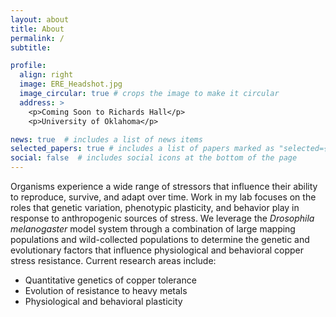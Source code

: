 ```yaml
---
layout: about
title: About
permalink: /
subtitle:

profile:
  align: right
  image: ERE_Headshot.jpg
  image_circular: true # crops the image to make it circular
  address: >
    <p>Coming Soon to Richards Hall</p>
    <p>University of Oklahoma</p>

news: true  # includes a list of news items
selected_papers: true # includes a list of papers marked as "selected={true}"
social: false  # includes social icons at the bottom of the page
---
```


Organisms experience a wide range of stressors that influence their ability to reproduce, survive, and adapt over time. Work in my lab focuses on the roles that genetic variation, phenotypic plasticity, and behavior play in response to anthropogenic sources of stress. We leverage the _Drosophila melanogaster_ model system through a combination of large mapping populations and wild-collected populations to determine the genetic and evolutionary factors that influence physiological and behavioral copper stress resistance. Current research areas include:

* Quantitative genetics of copper tolerance
* Evolution of resistance to heavy metals
* Physiological and behavioral plasticity
